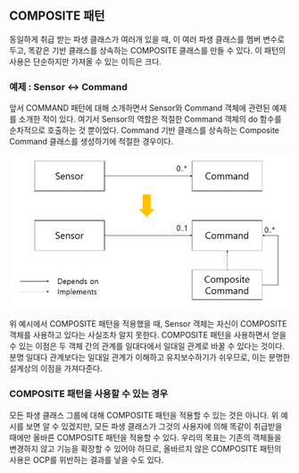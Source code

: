 ## COMPOSITE 패턴

동일하게 취급 받는 파생 클래스가 여러개 있을 때, 이 여러 파생 클래스를 멤버 변수로 두고, 똑같은 기반 클래스를 상속하는 COMPOSITE 클래스를 만들 수 있다. 이 패턴의 사용은 단순하지만 가져올 수 있는 이득은 크다.

### 예제 : Sensor <-> Command

앞서 COMMAND 패턴에 대해 소개하면서 Sensor와 Command 객체에 관련된 예제를 소개한 적이 있다. 여기서 Sensor의 역할은 적절한 Command 객체의 do 함수를 순차적으로 호출하는 것 뿐이었다. Command 기반 클래스를 상속하는 Composite Command 클래스를 생성하기에 적절한 경우이다.

![23_1](../../images/23_1.PNG)

위 예시에서 COMPOSITE 패턴을 적용했을 때, Sensor 객체는 자신이 COMPOSITE 객체를 사용하고 있다는 사실조차 알지 못한다. COMPOSITE 패턴을 사용하면서 얻을 수 있는 이점은 두 객체 간의 관계를 일대다에서 일대일 관계로 바꿀 수 있다는 것이다. 분명 일대다 관계보다는 일대일 관계가 이해하고 유지보수하기가 쉬우므로, 이는 분명한 설계상의 이점을 가져다준다.

### COMPOSITE 패턴을 사용할 수 있는 경우

모든 파생 클래스 그룹에 대해 COMPOSITE 패턴을 적용할 수 있는 것은 아니다. 위 예시를 보면 알 수 있겠지만, 모든 파생 클래스가 그것의 사용자에 의해 똑같이 취급받을 때에만 올바른 COMPOSITE 패턴을 적용할 수 있다. 우리의 목표는 기존의 객체들을 변경하지 않고 기능을 확장할 수 있어야 하므로, 올바르지 않은 COMPOSITE 패턴의 사용은 OCP를 위반하는 결과를 낳을 수도 있다.
